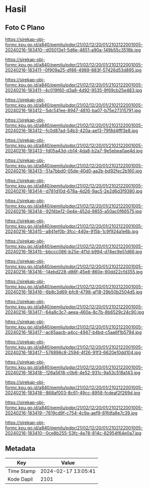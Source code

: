 # Hasil

## Foto C Plano

https://sirekap-obj-formc.kpu.go.id/a840/pemilu/pdpr/21/02/12/20/01/2102122001005-20240216-183410--d05013e1-5d6e-4851-a90a-149b55c3518b.jpg

https://sirekap-obj-formc.kpu.go.id/a840/pemilu/pdpr/21/02/12/20/01/2102122001005-20240216-183411--0f909a25-df86-4989-883f-57426d53d895.jpg

https://sirekap-obj-formc.kpu.go.id/a840/pemilu/pdpr/21/02/12/20/01/2102122001005-20240216-183411--4c019f60-d3a8-4d92-9535-9f69cb25e483.jpg

https://sirekap-obj-formc.kpu.go.id/a840/pemilu/pdpr/21/02/12/20/01/2102122001005-20240216-183412--5dc541ee-8947-4810-ba07-b75e27315791.jpg

https://sirekap-obj-formc.kpu.go.id/a840/pemilu/pdpr/21/02/12/20/01/2102122001005-20240216-183412--fc0d87ad-54b3-420a-ae13-79f8d4fff3e8.jpg

https://sirekap-obj-formc.kpu.go.id/a840/pemilu/pdpr/21/02/12/20/01/2102122001005-20240216-183413--fd05a43d-cb14-4da8-b2a7-9e5ebea0ae4d.jpg

https://sirekap-obj-formc.kpu.go.id/a840/pemilu/pdpr/21/02/12/20/01/2102122001005-20240216-183413--51a7bbd0-05de-40d0-aa2b-bd92fec2b160.jpg

https://sirekap-obj-formc.kpu.go.id/a840/pemilu/pdpr/21/02/12/20/01/2102122001005-20240216-183414--d781d10d-678a-4d26-9ac5-2e2d6d3f9380.jpg

https://sirekap-obj-formc.kpu.go.id/a840/pemilu/pdpr/21/02/12/20/01/2102122001005-20240216-183414--92f4be12-0e4e-452d-9855-a50ac0f66575.jpg

https://sirekap-obj-formc.kpu.go.id/a840/pemilu/pdpr/21/02/12/20/01/2102122001005-20240216-183415--a841ef0b-3fcc-440e-915b-1c9f924a1e6b.jpg

https://sirekap-obj-formc.kpu.go.id/a840/pemilu/pdpr/21/02/12/20/01/2102122001005-20240216-183415--bbccc086-b25e-4f1d-b994-d74ec9e51d66.jpg

https://sirekap-obj-formc.kpu.go.id/a840/pemilu/pdpr/21/02/12/20/01/2102122001005-20240216-183416--14ebd228-d86f-45e8-860e-90dd22cfd355.jpg

https://sirekap-obj-formc.kpu.go.id/a840/pemilu/pdpr/21/02/12/20/01/2102122001005-20240216-183416--6b8c3d69-bfc8-4798-af18-29b50b2504d5.jpg

https://sirekap-obj-formc.kpu.go.id/a840/pemilu/pdpr/21/02/12/20/01/2102122001005-20240216-183417--64a8c3c7-aeea-460a-8c7b-8b6529c24c90.jpg

https://sirekap-obj-formc.kpu.go.id/a840/pemilu/pdpr/21/02/12/20/01/2102122001005-20240216-183417--ac65aacb-a4cc-4947-b4bd-c5aa6f1b5794.jpg

https://sirekap-obj-formc.kpu.go.id/a840/pemilu/pdpr/21/02/12/20/01/2102122001005-20240216-183417--576896c8-2594-4f26-91f3-6620e10dd104.jpg

https://sirekap-obj-formc.kpu.go.id/a840/pemilu/pdpr/21/02/12/20/01/2102122001005-20240216-183418--126a5618-c0b6-4e52-931c-9a53c518a143.jpg

https://sirekap-obj-formc.kpu.go.id/a840/pemilu/pdpr/21/02/12/20/01/2102122001005-20240216-183418--868af003-8c61-49cc-8958-fcdeaf2f269d.jpg

https://sirekap-obj-formc.kpu.go.id/a840/pemilu/pdpr/21/02/12/20/01/2102122001005-20240216-183419--7619cd9f-c754-4c9a-aef9-81fdfa8e7c39.jpg

https://sirekap-obj-formc.kpu.go.id/a840/pemilu/pdpr/21/02/12/20/01/2102122001005-20240216-183410--0ce8b255-53fc-4e78-814c-82954f64e0a7.jpg


## Metadata

| Key        | Value               |
| ---------- | ------------------- |
| Time Stamp | 2024-02-17 13:05:41 |
| Kode Dapil | 2101                |



